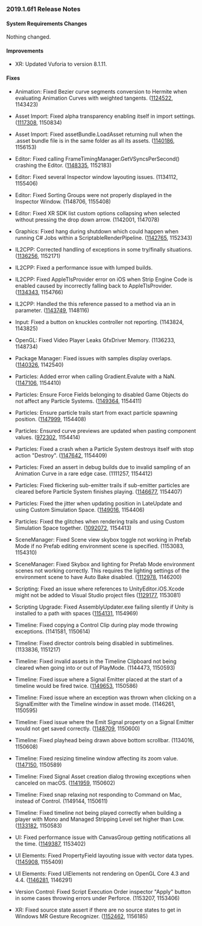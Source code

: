 ### 2019.1.6f1 Release Notes

#### System Requirements Changes

Nothing changed.

#### Improvements

*   XR: Updated Vuforia to version 8.1.11.

#### Fixes

*   Animation: Fixed Bezier curve segments conversion to Hermite when evaluating Animation Curves with weighted tangents. ([1124522](https://issuetracker.unity3d.com/issues/weird-z-coordinate-translation-appears-when-using-weighted-tangent-on-the-animation-frame), 1143423)
    
*   Asset Import: Fixed alpha transparency enabling itself in import settings. ([1117308](https://issuetracker.unity3d.com/issues/import-settings-alpha-transparency-enables-itself), 1150834)
    
*   Asset Import: Fixed assetBundle.LoadAsset returning null when the .asset bundle file is in the same folder as all its assets. ([1140186](https://issuetracker.unity3d.com/issues/assetbundle-dot-loadasset-returns-null-when-the-asset-bundle-file-is-in-the-same-folder-as-all-its-assets), 1156153)
    
*   Editor: Fixed calling FrameTimingManager.GetVSyncsPerSecond() crashing the Editor. ([1148335](https://issuetracker.unity3d.com/issues/metal-calling-frametimingmanager-dot-getvsyncspersecond-crashes-the-editor), 1152183)
    
*   Editor: Fixed several Inspector window layouting issues. (1134112, 1155406)
    
*   Editor: Fixed Sorting Groups were not properly displayed in the Inspector Window. (1148706, 1155408)
    
*   Editor: Fixed XR SDK list custom options collapsing when selected without pressing the drop down arrow. (1142001, 1147078)
    
*   Graphics: Fixed hang during shutdown which could happen when running C# Jobs within a ScriptableRenderPipeline. ([1142765](https://issuetracker.unity3d.com/issues/graphics-editor-and-standalone-hangs-after-shutdown-when-running-c-number-jobs-within-a-scriptablerenderpipeline), 1152343)
    
*   IL2CPP: Corrected handling of exceptions in some try/finally situations. ([1136256](https://issuetracker.unity3d.com/issues/testcase-fails-on-xboxone-tries-to-execute-test-method-with-no-args), 1152171)
    
*   IL2CPP: Fixed a performance issue with lumped builds.
    
*   IL2CPP: Fixed AppleTlsProvider error on iOS when Strip Engine Code is enabled caused by incorrectly falling back to AppleTlsProvider. ([1134343](https://issuetracker.unity3d.com/issues/https-web-request-fail-with-with-notsupportedexception-could-not-find-tls-provider-mono-dot-appletls-dot-appletlsprovider), 1154766)
    
*   IL2CPP: Handled the this reference passed to a method via an in parameter. ([1143749](https://issuetracker.unity3d.com/issues/il2cpp-passing-this-to-a-method-as-an-in-parameter-causes-indexoutofrangeexception-when-building-player), 1148116)
    
*   Input: Fixed a button on knuckles controller not reporting. (1143824, 1143825)
    
*   OpenGL: Fixed Video Player Leaks GfxDriver Memory. (1136233, 1148734)
    
*   Package Manager: Fixed issues with samples display overlaps. ([1140326](https://issuetracker.unity3d.com/issues/text-is-overlaping-and-is-not-wrapped-in-buttons-in-the-the-package-manager-window), 1142540)
    
*   Particles: Added error when calling Gradient.Evalute with a NaN. ([1147106](https://issuetracker.unity3d.com/issues/no-error-provided-when-calling-gradient-dot-evaluate-nan), 1154410)
    
*   Particles: Ensure Force Fields belonging to disabled Game Objects do not affect any Particle Systems. ([1149364](https://issuetracker.unity3d.com/issues/listed-force-field-keeps-affecting-particles-when-its-gameobject-is-active-and-force-field-component-is-disabled), 1154411)
    
*   Particles: Ensure particle trails start from exact particle spawning position. ([1147999](https://issuetracker.unity3d.com/issues/shuriken-particle-trails-are-delayed-which-results-in-a-gap-if-particle-system-shape-radius-is-set-to-0-dot-0001), 1154408)
    
*   Particles: Ensured curve previews are updated when pasting component values. ([972302](https://issuetracker.unity3d.com/issues/curve-not-updated-after-component-values-are-pasted), 1154414)
    
*   Particles: Fixed a crash when a Particle System destroys itself with stop action "Destroy". ([1147642](https://issuetracker.unity3d.com/issues/unity-editor-crashes-when-the-particle-system-destroys-itself-with-stop-action-destroy), 1154409)
    
*   Particles: Fixed an assert in debug builds due to invalid sampling of an Animation Curve in a rare edge case. (1111257, 1154412)
    
*   Particles: Fixed flickering sub-emitter trails if sub-emitter particles are cleared before Particle System finishes playing. ([1146677](https://issuetracker.unity3d.com/issues/sub-emitter-trails-flicker-when-sub-emitter-particles-are-cleared-before-particlesystem-is-done-playing), 1154407)
    
*   Particles: Fixed the jitter when updating position in LateUpdate and using Custom Simulation Space. ([1149016](https://issuetracker.unity3d.com/issues/particle-system-with-custom-simulation-space-jitters-when-moved-slash-rotated-in-late-update), 1154406)
    
*   Particles: Fixed the glitches when rendering trails and using Custom Simulation Space together. ([1092072](https://issuetracker.unity3d.com/issues/custom-simulation-space-renders-ribbon-trail-particles-incorrectly), 1154413)
    
*   SceneManager: Fixed Scene view skybox toggle not working in Prefab Mode if no Prefab editing environment scene is specified. (1153083, 1154310)
    
*   SceneManager: Fixed Skybox and lighting for Prefab Mode environment scenes not working correctly. This requires the lighting settings of the environment scene to have Auto Bake disabled. ([1112978](https://issuetracker.unity3d.com/issues/the-prefab-editing-environment-skybox-and-light-data-are-ignored-when-entering-prefab-mode), 1146200)
    
*   Scripting: Fixed an issue where references to UnityEditor.iOS.Xcode might not be added to Visual Studio project files ([1129177](https://issuetracker.unity3d.com/issues/unity-does-not-add-a-reference-to-unityeditor-dot-ios-dot-xcode-for-any-project-files-except-assembly-csharp-editor), 1153081)
    
*   Scripting Upgrade: Fixed AssemblyUpdater.exe failing silently if Unity is installed to a path with spaces ([1154131](https://issuetracker.unity3d.com/issues/assemblyupdater-silently-fails-if-its-path-contains-spaces), 1154969)
    
*   Timeline: Fixed copying a Control Clip during play mode throwing exceptions. (1141581, 1150614)
    
*   Timeline: Fixed director controls being disabled in subtimelines. (1133836, 1151217)
    
*   Timeline: Fixed invalid assets in the Timeline Clipboard not being cleared when going into or out of PlayMode. (1144473, 1150593)
    
*   Timeline: Fixed issue where a Signal Emitter placed at the start of a timeline would be fired twice. ([1149653](https://issuetracker.unity3d.com/issues/signal-emitter-at-the-start-of-the-timeline-emits-twice-when-the-timeline-is-played-on-awake), 1150586)
    
*   Timeline: Fixed issue where an exception was thrown when clicking on a SignalEmitter with the Timeline window in asset mode. (1146261, 1150595)
    
*   Timeline: Fixed issue where the Emit Signal property on a Signal Emitter would not get saved correctly. ([1148709](https://issuetracker.unity3d.com/issues/timeline-changing-the-emit-signal-property-of-a-signal-emitter-does-not-mark-the-timeline-as-dirty), 1150600)
    
*   Timeline: Fixed playhead being drawn above bottom scrollbar. (1134016, 1150608)
    
*   Timeline: Fixed resizing timeline window affecting its zoom value. ([1147150](https://issuetracker.unity3d.com/issues/timeline-timeline-track-zoom-in-at-highest-upon-resizing-timeline-window), 1150589)
    
*   Timeline: Fixed Signal Asset creation dialog throwing exceptions when canceled on macOS. ([1141959](https://issuetracker.unity3d.com/issues/error-when-canceling-signal-creation-dialog), 1150602)
    
*   Timeline: Fixed snap relaxing not responding to Command on Mac, instead of Control. (1149144, 1150611)
    
*   Timeline: Fixed timeline not being played correctly when building a player with Mono and Managed Stripping Level set higher than Low. ([1133182](https://issuetracker.unity3d.com/issues/build-version-wont-display-anything), 1150583)
    
*   UI: Fixed performance issue with CanvasGroup getting notifications all the time. ([1149387](https://issuetracker.unity3d.com/issues/a-performance-issue-appears-when-sorting-a-large-amount-of-ui-objectswith-canvas-component), 1153402)
    
*   UI Elements: Fixed PropertyField layouting issue with vector data types. ([1145908](https://issuetracker.unity3d.com/issues/when-dragging-or-mouseing-over-int2-property-fields-in-a-uielements-property-constantly-flickers), 1155409)
    
*   UI Elements: Fixed UIElements not rendering on OpenGL Core 4.3 and 4.4. ([1146281](https://issuetracker.unity3d.com/issues/uielements-does-not-render-on-opengl-core-4-dot-3-and-4-dot-4), 1146291)
    
*   Version Control: Fixed Script Execution Order inspector "Apply" button in some cases throwing errors under Perforce. (1153207, 1153406)
    
*   XR: Fixed source state assert if there are no source states to get in Windows MR Gesture Recognizer. ([1152462](https://issuetracker.unity3d.com/issues/uwp-assertion-failed-on-expression-index-size-error-are-thrown-when-using-mixed-reality-toolkit-v2), 1156185)